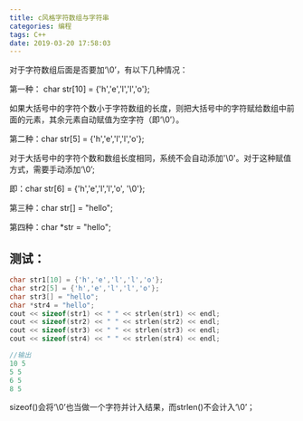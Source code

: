 ```yaml
---
title: c风格字符数组与字符串
categories: 编程
tags: C++
date: 2019-03-20 17:58:03
---
```



对于字符数组后面是否要加‘\0’，有以下几种情况：

第一种： char str[10] = {'h','e','l','l','o'};

如果大括号中的字符个数小于字符数组的长度，则把大括号中的字符赋给数组中前面的元素，其余元素自动赋值为空字符（即‘\0’）。

第二种：char str[5] = {'h','e','l','l','o'};

对于大括号中的字符个数和数组长度相同，系统不会自动添加'\0'。对于这种赋值方式，需要手动添加‘\0’;

即：char str[6] = {'h','e','l','l','o', '\0'};

第三种：char str[] = "hello";

第四种：char *str = "hello";


## 测试：
```c++
char str1[10] = {'h','e','l','l','o'};
char str2[5] = {'h','e','l','l','o'};
char str3[] = "hello";
char *str4 = "hello";
cout << sizeof(str1) << " " << strlen(str1) << endl;
cout << sizeof(str2) << " " << strlen(str2) << endl;
cout << sizeof(str3) << " " << strlen(str3) << endl;
cout << sizeof(str4) << " " << strlen(str4) << endl;

//输出
10 5
5 5
6 5
8 5
```
sizeof()会将‘\0’也当做一个字符并计入结果，而strlen()不会计入‘\0’；


